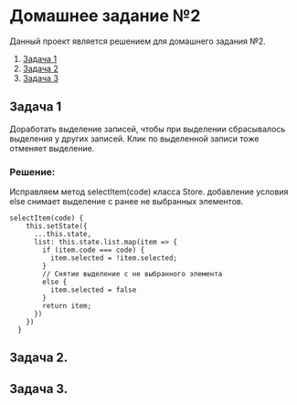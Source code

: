 # Домашнее задание №2

Данный проект является решением для домашнего задания №2.

1. [Задача 1](#задача-1)
2. [Задача 2](#задача-2)
3. [Задача 3](#задача-3)


## Задача 1

Доработать выделение записей, чтобы при выделении сбрасывалось выделения у других записей. Клик по выделенной записи тоже отменяет выделение. 

### Решение:

Исправляем метод selectItem(code) класса Store.
добавление условия else снимает выделение с ранее не выбранных элементов.

```
selectItem(code) {
    this.setState({
      ...this.state,
      list: this.state.list.map(item => {
        if (item.code === code) {
          item.selected = !item.selected;
        } 
        // Снятие выделение с не выбранного элемента
        else {
          item.selected = false
        }
        return item;
      })
    })
  }
```

## Задача 2.
## Задача 3.